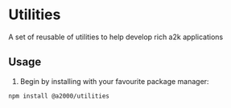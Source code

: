 # Utilities

A set of reusable of utilities to help develop rich a2k applications

## Usage

1. Begin by installing with your favourite package manager:

`npm install @a2000/utilities`

<!-- Todo:  -->
